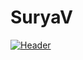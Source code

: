 # SuryaV
[![Header](https://raw.githubusercontent.com/MartinHeinz/<OWNER>/<OWNER>/readme_header.png "Header")](https://some-url.dev/)
